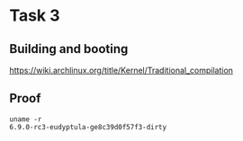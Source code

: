 # Task 3
## Building and booting
https://wiki.archlinux.org/title/Kernel/Traditional_compilation

## Proof
```
uname -r
6.9.0-rc3-eudyptula-ge8c39d0f57f3-dirty
```
